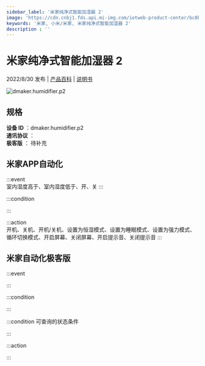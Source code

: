```yaml
---
sidebar_label: '米家纯净式智能加湿器 2'
image: 'https://cdn.cnbj1.fds.api.mi-img.com/iotweb-product-center/bc8bbeb0648dbdd791b7d06b25f466e9_1656293845633.png?GalaxyAccessKeyId=AKVGLQWBOVIRQ3XLEW&Expires=9223372036854775807&Signature=JWPeT9BL9Lmq9Zd9uM0kbXxIpvk='
keywords: '米家, 小米/米家, 米家纯净式智能加湿器 2'
description : ''
---
```

# 米家纯净式智能加湿器 2

2022/8/30 发布 | [产品百科](https://home.mi.com/webapp/content/baike/product/index.html?model=dmaker.humidifier.p2/) | [说明书](https://home.mi.com/views/introduction.html?model=dmaker.humidifier.p2&region=cn)

![dmaker.humidifier.p2](https://cdn.cnbj1.fds.api.mi-img.com/iotweb-product-center/bc8bbeb0648dbdd791b7d06b25f466e9_1656293845633.png?GalaxyAccessKeyId=AKVGLQWBOVIRQ3XLEW&Expires=9223372036854775807&Signature=JWPeT9BL9Lmq9Zd9uM0kbXxIpvk=)

## 规格  
> 
**设备 ID** ：dmaker.humidifier.p2  
**通讯协议** ：  
**极客版**  ： 待补充 


## 米家APP自动化  

:::event  
室内湿度高于、室内湿度低于、开、关
:::

:::condition  

:::

:::action   
开机、关机、开机/关机、设置为恒湿模式、设置为睡眠模式、设置为强力模式、循环切换模式、开启屏幕、关闭屏幕、开启提示音、关闭提示音
:::

## 米家自动化极客版  

:::event  

:::

:::condition  

:::

:::condition 可查询的状态条件  

:::

:::action  

:::

        
